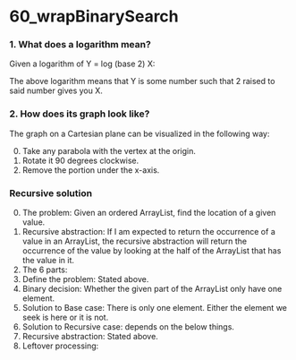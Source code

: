 # 60_wrapBinarySearch

### 1. What does a logarithm mean?

Given a logarithm of Y = log (base 2) X:

The above logarithm means that Y is some number such that 2 raised to said number gives you X.

### 2. How does its graph look like?

The graph on a Cartesian plane can be visualized in the following way:

0. Take any parabola with the vertex at the origin.
1. Rotate it 90 degrees clockwise.
2. Remove the portion under the x-axis.

### Recursive solution

0. The problem: Given an ordered ArrayList, find the location of a given value.
1. Recursive abstraction: If I am expected to return the occurrence of a value in an ArrayList, the recursive abstraction will return the occurrence of the value by looking at the half of the ArrayList that has the value in it.
2. The 6 parts:
  0. Define the problem: Stated above.
  1. Binary decision: Whether the given part of the ArrayList only have one element.
  2. Solution to Base case: There is only one element. Either the element we seek is here or it is not.
  3. Solution to Recursive case: depends on the below things.
  4. Recursive abstraction: Stated above.
  5. Leftover processing:
